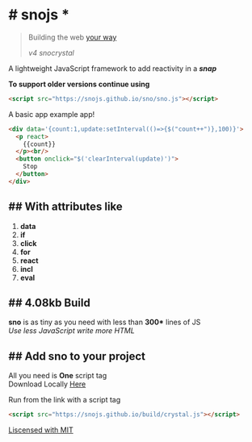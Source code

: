 # # snojs *

> Building the web [your way](#your)
>
> _v4 snocrystal_

A lightweight JavaScript framework to add reactivity in a **_snap_**

__To support older versions continue using__ 

```html
<script src="https://snojs.github.io/sno/sno.js"></script>
```

A basic app example app!

```html
<div data='{count:1,update:setInterval(()=>{$("count++")},100)}'>
  <p react>
    {{count}}
  </p><br/>
  <button onclick="$('clearInterval(update)')">
    Stop
  </button>
</div>
```

## ## With attributes like

1. **data**
2. **if**
3. **click**
4. **for**
5. **react**
6. **incl**
7. **eval**

## ## 4.08kb Build

**sno** is as tiny as you need with less than __300*__ lines of JS<br/>
_Use less JavaScript write more HTML_

## ## Add sno to your project

All you need is **One** script tag<br/>
Download Locally [Here](https://snojs.github.io/build/crystal.js)

Run from the link with a script tag

```html
<script src="https://snojs.github.io/build/crystal.js"></script>
```

<ins>Liscensed with MIT</ins>
